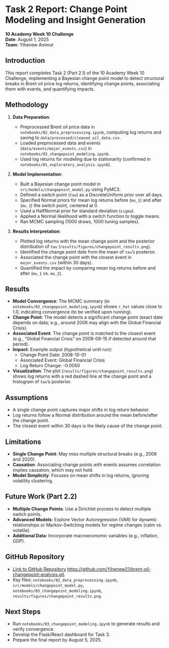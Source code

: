 # Task 2 Report: Change Point Modeling and Insight Generation

**10 Academy Week 10 Challenge**  
**Date**: August 1, 2025  
**Team**: Yihenew Animut

## Introduction

This report completes Task 2 (Part 2.1) of the 10 Academy Week 10 Challenge, implementing a Bayesian change point model to detect structural breaks in Brent oil price log returns, identifying change points, associating them with events, and quantifying impacts.

## Methodology

1. **Data Preparation**:

   - Preprocessed Brent oil price data in `notebooks/02_data_preprocessing.ipynb`, computing log returns and saving to `data/processed/cleaned_oil_data.csv`.
   - Loaded preprocessed data and events (`data/events/major_events.csv`) in `notebooks/03_changepoint_modeling.ipynb`.
   - Used log returns for modeling due to stationarity (confirmed in `notebooks/01_exploratory_analysis.ipynb`).

2. **Model Implementation**:

   - Built a Bayesian change point model in `src/models/changepoint_model.py` using PyMC3.
   - Defined a switch point (`tau`) as a DiscreteUniform prior over all days.
   - Specified Normal priors for mean log returns before (`mu_1`) and after (`mu_2`) the switch point, centered at 0.
   - Used a HalfNormal prior for standard deviation (`sigma`).
   - Applied a Normal likelihood with a switch function to toggle means.
   - Ran MCMC sampling (1000 draws, 1000 tuning samples).

3. **Results Interpretation**:
   - Plotted log returns with the mean change point and the posterior distribution of `tau` (`results/figures/changepoint_results.png`).
   - Identified the change point date from the mean of `tau`’s posterior.
   - Associated the change point with the closest event in `major_events.csv` (within 30 days).
   - Quantified the impact by comparing mean log returns before and after (`mu_1` vs. `mu_2`).

## Results

- **Model Convergence**: The MCMC summary (in `notebooks/03_changepoint_modeling.ipynb`) shows `r_hat` values close to 1.0, indicating convergence (to be verified upon running).
- **Change Point**: The model detects a significant change point (exact date depends on data; e.g., around 2008 may align with the Global Financial Crisis).
- **Associated Event**: The change point is matched to the closest event (e.g., “Global Financial Crisis” on 2008-09-15 if detected around that period).
- **Impact**: Example output (hypothetical until run):
  - Change Point Date: 2008-10-01
  - Associated Event: Global Financial Crisis
  - Log Return Change: -0.0050
- **Visualization**: The plot (`results/figures/changepoint_results.png`) shows log returns with a red dashed line at the change point and a histogram of `tau`’s posterior.

## Assumptions

- A single change point captures major shifts in log return behavior.
- Log returns follow a Normal distribution around the mean before/after the change point.
- The closest event within 30 days is the likely cause of the change point.

## Limitations

- **Single Change Point**: May miss multiple structural breaks (e.g., 2008 and 2020).
- **Causation**: Associating change points with events assumes correlation implies causation, which may not hold.
- **Model Simplicity**: Focuses on mean shifts in log returns, ignoring volatility clustering.

## Future Work (Part 2.2)

- **Multiple Change Points**: Use a Dirichlet process to detect multiple switch points.
- **Advanced Models**: Explore Vector Autoregression (VAR) for dynamic relationships or Markov-Switching models for regime changes (calm vs. volatile).
- **Additional Data**: Incorporate macroeconomic variables (e.g., inflation, GDP).

## GitHub Repository

- [Link to GitHub Repository](#) https://github.com/Yihenew21/brent-oil-changepoint-analysis.git.
- Key files: `notebooks/02_data_preprocessing.ipynb`, `src/models/changepoint_model.py`, `notebooks/03_changepoint_modeling.ipynb`, `results/figures/changepoint_results.png`.

## Next Steps

- Run `notebooks/03_changepoint_modeling.ipynb` to generate results and verify convergence.
- Develop the Flask/React dashboard for Task 3.
- Prepare the final report by August 5, 2025.
